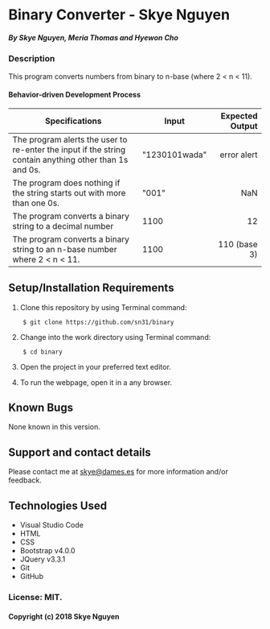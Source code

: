 # Binary Converter - Skye Nguyen

##### By Skye Nguyen, Meria Thomas and Hyewon Cho

### Description

This program converts numbers from binary to n-base (where 2 < n < 11). 

#### Behavior-driven Development Process


| Specifications|  Input      | Expected Output   
| ------------- |-------------|-------------:|
| The program alerts the user to re-enter the input if the string contain anything other than 1s and 0s. | "1230101wada"| error alert
| The program does nothing if the string starts out with more than one 0s. | "001"| NaN
| The program converts a binary string to a decimal number | 1100| 12
| The program converts a binary string to an n-base number where 2 < n < 11. | 1100| 110 (base 3)


## Setup/Installation Requirements

1. Clone this repository by using Terminal command:
```
    $ git clone https://github.com/sn31/binary
```
2. Change into the work directory using Terminal command:
```
    $ cd binary
```
3. Open the project in your preferred text editor.

4. To run the webpage, open it in a any browser.

## Known Bugs

None known in this version.

## Support and contact details

Please contact me at skye@dames.es for more information and/or feedback.

## Technologies Used

* Visual Studio Code
* HTML
* CSS
* Bootstrap v4.0.0
* JQuery v3.3.1
* Git
* GitHub

### License: MIT.

#### Copyright (c) 2018 Skye Nguyen



